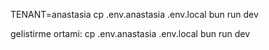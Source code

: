 TENANT=anastasia cp .env.anastasia .env.local
bun run dev


gelistirme ortami: 
cp .env.anastasia .env.local
bun run dev







